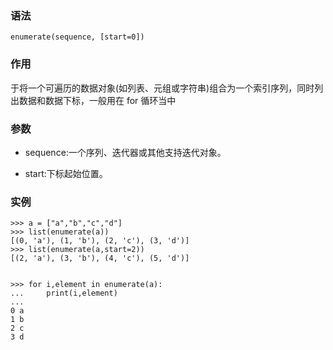 ### 语法

```
enumerate(sequence, [start=0])
```

### 作用

于将一个可遍历的数据对象\(如列表、元组或字符串\)组合为一个索引序列，同时列出数据和数据下标，一般用在 for 循环当中

### 参数

* sequence:一个序列、迭代器或其他支持迭代对象。

* start:下标起始位置。

### 实例

```
>>> a = ["a","b","c","d"]
>>> list(enumerate(a))
[(0, 'a'), (1, 'b'), (2, 'c'), (3, 'd')]
>>> list(enumerate(a,start=2))
[(2, 'a'), (3, 'b'), (4, 'c'), (5, 'd')]


>>> for i,element in enumerate(a):
...     print(i,element)
...
0 a
1 b
2 c
3 d
```



